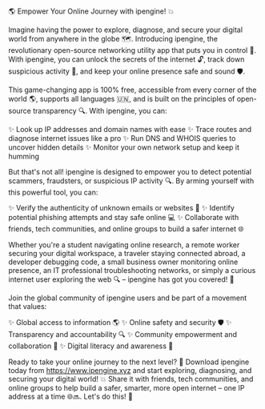 🌎️ Empower Your Online Journey with ipengine! 💥

Imagine having the power to explore, diagnose, and secure your digital world from anywhere in the globe 🗺️. Introducing ipengine, the revolutionary open-source networking utility app that puts you in control 💪. With ipengine, you can unlock the secrets of the internet 🔓, track down suspicious activity 👀, and keep your online presence safe and sound 🛡️.

This game-changing app is 100% free, accessible from every corner of the world 🌎️, supports all languages 🇺🇳, and is built on the principles of open-source transparency 🔍. With ipengine, you can:

✨ Look up IP addresses and domain names with ease
✨ Trace routes and diagnose internet issues like a pro
✨ Run DNS and WHOIS queries to uncover hidden details
✨ Monitor your own network setup and keep it humming

But that's not all! ipengine is designed to empower you to detect potential scammers, fraudsters, or suspicious IP activity 🔍. By arming yourself with this powerful tool, you can:

✨ Verify the authenticity of unknown emails or websites 📨
✨ Identify potential phishing attempts and stay safe online 💻
✨ Collaborate with friends, tech communities, and online groups to build a safer internet 🌐

Whether you're a student navigating online research, a remote worker securing your digital workspace, a traveler staying connected abroad, a developer debugging code, a small business owner monitoring online presence, an IT professional troubleshooting networks, or simply a curious internet user exploring the web 🔍 – ipengine has got you covered! 🎉

Join the global community of ipengine users and be part of a movement that values:

✨ Global access to information 🌎️
✨ Online safety and security 🛡️
✨ Transparency and accountability 🔍
✨ Community empowerment and collaboration 👥
✨ Digital literacy and awareness 📡

Ready to take your online journey to the next level? 🚀 Download ipengine today from https://www.ipengine.xyz and start exploring, diagnosing, and securing your digital world! 💥 Share it with friends, tech communities, and online groups to help build a safer, smarter, more open internet – one IP address at a time 🌐🔜. Let's do this! 👊